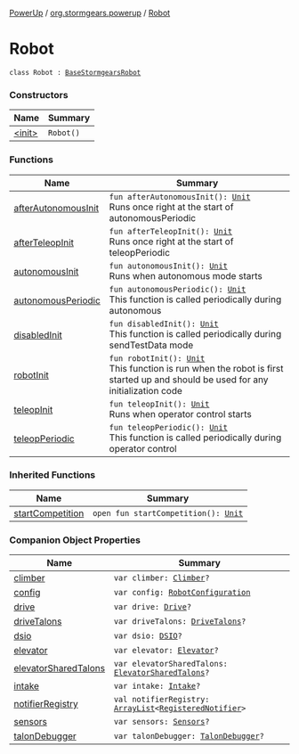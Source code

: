 [PowerUp](../../index.md) / [org.stormgears.powerup](../index.md) / [Robot](./index.md)

# Robot

`class Robot : `[`BaseStormgearsRobot`](../../org.stormgears.utils/-base-stormgears-robot/index.md)

### Constructors

| Name | Summary |
|---|---|
| [&lt;init&gt;](-init-.md) | `Robot()` |

### Functions

| Name | Summary |
|---|---|
| [afterAutonomousInit](after-autonomous-init.md) | `fun afterAutonomousInit(): `[`Unit`](https://kotlinlang.org/api/latest/jvm/stdlib/kotlin/-unit/index.html)<br>Runs once right at the start of autonomousPeriodic |
| [afterTeleopInit](after-teleop-init.md) | `fun afterTeleopInit(): `[`Unit`](https://kotlinlang.org/api/latest/jvm/stdlib/kotlin/-unit/index.html)<br>Runs once right at the start of teleopPeriodic |
| [autonomousInit](autonomous-init.md) | `fun autonomousInit(): `[`Unit`](https://kotlinlang.org/api/latest/jvm/stdlib/kotlin/-unit/index.html)<br>Runs when autonomous mode starts |
| [autonomousPeriodic](autonomous-periodic.md) | `fun autonomousPeriodic(): `[`Unit`](https://kotlinlang.org/api/latest/jvm/stdlib/kotlin/-unit/index.html)<br>This function is called periodically during autonomous |
| [disabledInit](disabled-init.md) | `fun disabledInit(): `[`Unit`](https://kotlinlang.org/api/latest/jvm/stdlib/kotlin/-unit/index.html)<br>This function is called periodically during sendTestData mode |
| [robotInit](robot-init.md) | `fun robotInit(): `[`Unit`](https://kotlinlang.org/api/latest/jvm/stdlib/kotlin/-unit/index.html)<br>This function is run when the robot is first started up and should be used for any initialization code |
| [teleopInit](teleop-init.md) | `fun teleopInit(): `[`Unit`](https://kotlinlang.org/api/latest/jvm/stdlib/kotlin/-unit/index.html)<br>Runs when operator control starts |
| [teleopPeriodic](teleop-periodic.md) | `fun teleopPeriodic(): `[`Unit`](https://kotlinlang.org/api/latest/jvm/stdlib/kotlin/-unit/index.html)<br>This function is called periodically during operator control |

### Inherited Functions

| Name | Summary |
|---|---|
| [startCompetition](../../org.stormgears.utils/-base-stormgears-robot/start-competition.md) | `open fun startCompetition(): `[`Unit`](https://kotlinlang.org/api/latest/jvm/stdlib/kotlin/-unit/index.html) |

### Companion Object Properties

| Name | Summary |
|---|---|
| [climber](climber.md) | `var climber: `[`Climber`](../../org.stormgears.powerup.subsystems.elevatorclimber/-climber/index.md)`?` |
| [config](config.md) | `var config: `[`RobotConfiguration`](../../org.stormgears.powerup.subsystems.information/-robot-configuration/index.md) |
| [drive](drive.md) | `var drive: `[`Drive`](../../org.stormgears.powerup.subsystems.navigator/-drive/index.md)`?` |
| [driveTalons](drive-talons.md) | `var driveTalons: `[`DriveTalons`](../../org.stormgears.powerup.subsystems.navigator/-drive-talons/index.md)`?` |
| [dsio](dsio.md) | `var dsio: `[`DSIO`](../../org.stormgears.powerup.subsystems.dsio/-d-s-i-o/index.md)`?` |
| [elevator](elevator.md) | `var elevator: `[`Elevator`](../../org.stormgears.powerup.subsystems.elevatorclimber/-elevator/index.md)`?` |
| [elevatorSharedTalons](elevator-shared-talons.md) | `var elevatorSharedTalons: `[`ElevatorSharedTalons`](../../org.stormgears.powerup.subsystems.elevatorclimber/-elevator-shared-talons/index.md)`?` |
| [intake](intake.md) | `var intake: `[`Intake`](../../org.stormgears.powerup.subsystems.intake/-intake/index.md)`?` |
| [notifierRegistry](notifier-registry.md) | `val notifierRegistry: `[`ArrayList`](http://docs.oracle.com/javase/8/docs/api/java/util/ArrayList.html)`<`[`RegisteredNotifier`](../../org.stormgears.utils/-registered-notifier/index.md)`>` |
| [sensors](sensors.md) | `var sensors: `[`Sensors`](../../org.stormgears.powerup.subsystems.sensors/-sensors/index.md)`?` |
| [talonDebugger](talon-debugger.md) | `var talonDebugger: `[`TalonDebugger`](../../org.stormgears.powerup.subsystems.navigator/-talon-debugger/index.md)`?` |
